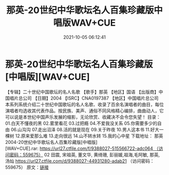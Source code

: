 ﻿---
title: 那英-20世纪中华歌坛名人百集珍藏版中唱版WAV+CUE
date: 2021-10-05 06:12:41
categories: WAV车载音乐、镜像
tags: 华语中文
---
# 那英-20世纪中华歌坛名人百集珍藏版[中唱版][WAV+CUE]

【专辑】二十世纪中国歌坛的名人名歌
【歌手】那英
【地区】国语
【出版商】中国唱片总公司
【日期】2004
【ISRC】CNA0197387
【地区】中国唱片总公司
本系列系统介绍二十世纪中国歌坛的名人名歌、收录了百余名演唱者的曲目，每位演唱者均选收其代表作品。按民族、美声、通俗不同风格精心编排，曲曲动人，它可以说是本世纪中国声乐发展的缩影，无论欣赏、收藏决不会令您失望！
目录：
01.白天不懂夜的黑
02.雾里看花
03.过把瘾
04.不爱我没关系
05.你需要多少的自由
06.山沟沟
07.走出沼泽
08.活的就是现在
09.关于昨夜
10.男人这本书
11.好大一棵树
12.原来爱那么难
13.走向很远
14.山不转水转
15.我的心中星
下载地址：
那英2004-20世纪中华歌坛名人百集珍藏版[中唱版][WAV+CUE].rar: https://url27.ctfile.com/f/9388027-515566722-adc064 （访问密码：559675）
02 田震, 宋祖英, 董文华, 黄绮珊, 彭丽媛,祖海,毛阿敏, 那英,汤灿
https://url27.ctfile.com/d/9388027-44931280-adab21
（访问密码：559675）
原文：[链接](https://blog.sina.com.cn/s/blog_1647c7e7601030u9u.html)
